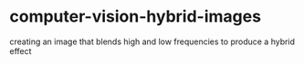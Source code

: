 # computer-vision-hybrid-images
creating an image that blends high and low frequencies to produce a hybrid effect
